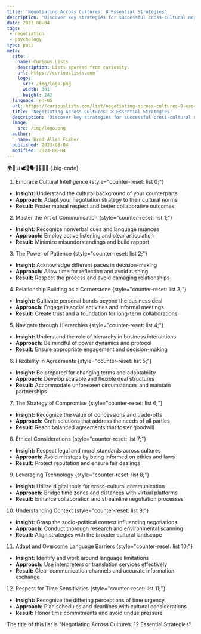 ```yaml
---
title: 'Negotiating Across Cultures: 8 Essential Strategies'
description: 'Discover key strategies for successful cross-cultural negotiations in this insightful guide. Enhance your skills and navigate diverse business environments effectively.'
date: 2023-08-04
tags:
 - negotiation
 - psychology
type: post
meta:
  site:
    name: Curious Lists
    description: Lists spurred from curiosity.
    url: https://curiouslists.com
    logo:
      src: /img/logo.png
      width: 301
      height: 242
  language: en-US
  url: https://curiouslists.com/list/negotiating-across-cultures-8-essential-strategies
  title: 'Negotiating Across Cultures: 8 Essential Strategies'
  description: 'Discover key strategies for successful cross-cultural negotiations in this insightful guide. Enhance your skills and navigate diverse business environments effectively.'
  image:
    src: /img/logo.png
  author:
    name: Brad Allen Fisher
  published: 2023-08-04
  modified: 2023-08-04
---
```



🌍🤝📊🕊️💼🗣️🎌💡🏳️‍🌈 {.big-code}

1. Embrace Cultural Intelligence {style="counter-reset: list 0;"}
  - **Insight:** Understand the cultural background of your counterparts
  - **Approach:** Adapt your negotiation strategy to their cultural norms
  - **Result:** Foster mutual respect and better collaborative outcomes

2. Master the Art of Communication {style="counter-reset: list 1;"}
  - **Insight:** Recognize nonverbal cues and language nuances
  - **Approach:** Employ active listening and clear articulation
  - **Result:** Minimize misunderstandings and build rapport

3. The Power of Patience {style="counter-reset: list 2;"}
  - **Insight:** Acknowledge different paces in decision-making
  - **Approach:** Allow time for reflection and avoid rushing
  - **Result:** Respect the process and avoid damaging relationships

4. Relationship Building as a Cornerstone {style="counter-reset: list 3;"}
  - **Insight:** Cultivate personal bonds beyond the business deal
  - **Approach:** Engage in social activities and informal meetings
  - **Result:** Create trust and a foundation for long-term collaborations

5. Navigate through Hierarchies {style="counter-reset: list 4;"}
  - **Insight:** Understand the role of hierarchy in business interactions
  - **Approach:** Be mindful of power dynamics and protocol
  - **Result:** Ensure appropriate engagement and decision-making

6. Flexibility in Agreements {style="counter-reset: list 5;"}
  - **Insight:** Be prepared for changing terms and adaptability
  - **Approach:** Develop scalable and flexible deal structures
  - **Result:** Accommodate unforeseen circumstances and maintain partnerships

7. The Strategy of Compromise {style="counter-reset: list 6;"}
  - **Insight:** Recognize the value of concessions and trade-offs
  - **Approach:** Craft solutions that address the needs of all parties
  - **Result:** Reach balanced agreements that foster goodwill

8. Ethical Considerations {style="counter-reset: list 7;"}
  - **Insight:** Respect legal and moral standards across cultures
  - **Approach:** Avoid missteps by being informed on ethics and laws
  - **Result:** Protect reputation and ensure fair dealings

9. Leveraging Technology {style="counter-reset: list 8;"}
  - **Insight:** Utilize digital tools for cross-cultural communication
  - **Approach:** Bridge time zones and distances with virtual platforms
  - **Result:** Enhance collaboration and streamline negotiation processes

10. Understanding Context {style="counter-reset: list 9;"}
  - **Insight:** Grasp the socio-political context influencing negotiations
  - **Approach:** Conduct thorough research and environmental scanning
  - **Result:** Align strategies with the broader cultural landscape

11. Adapt and Overcome Language Barriers {style="counter-reset: list 10;"}
  - **Insight:** Identify and work around language limitations
  - **Approach:** Use interpreters or translation services effectively
  - **Result:** Clear communication channels and accurate information exchange

12. Respect for Time Sensitivities {style="counter-reset: list 11;"}
  - **Insight:** Recognize the differing perceptions of time urgency
  - **Approach:** Plan schedules and deadlines with cultural considerations
  - **Result:** Honor time commitments and avoid undue pressure

The title of this list is "Negotiating Across Cultures: 12 Essential Strategies".